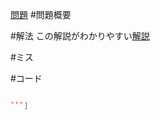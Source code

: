 <a href="">問題</a>
#問題概要

#解法
この解説がわかりやすい<a href="https://speakerdeck.com/kagamiz/aoj-0557-a-first-grader-jie-shuo">解説</a>

#ミス

#コード
```cpp

```]